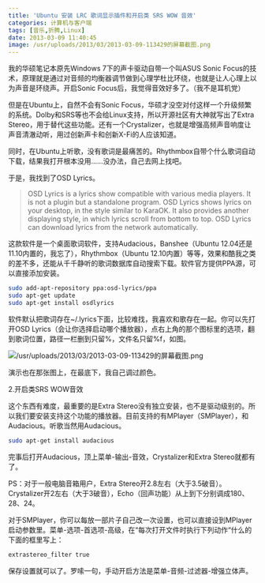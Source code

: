 ```yaml
---
title: 'Ubuntu 安装 LRC 歌词显示插件和开启类 SRS WOW 音效'
categories: 计算机与客户端
tags: [音乐,折腾,Linux]
date: 2013-03-09 11:40:45
image: /usr/uploads/2013/03/2013-03-09-113429的屏幕截图.png
---
```

我的华硕笔记本原先Windows 7下的声卡驱动自带一个叫ASUS Sonic Focus的技术，原理就是通过对音频的均衡器调节做到心理学杜比环绕，也就是让人心理上以为声音是环绕声。开启Sonic Focus后，我觉得音效好多了。（我不是耳机党）

但是在Ubuntu上，自然不会有Sonic Focus，华硕才没空对付这样一个升级频繁的系统。Dolby和SRS等也不会给Linux支持，所以开源社区有大神就写出了Extra Stereo，用于替代这些功能。还有一个Crystalizer，也就是增强高频声音响度让声音清澈动听，用过创新声卡和创新X-Fi的人应该知道。

同时，在Ubuntu上听歌，没有歌词是最痛苦的。Rhythmbox自带个什么歌词自动下载，结果我打开根本没用……没办法，自己去网上找吧。

于是，我找到了OSD Lyrics。

> OSD Lyrics is a lyrics show compatible with various media players. It is not a plugin but a standalone program. OSD Lyrics shows lyrics on your desktop, in the style similar to KaraOK. It also provides another displaying style, in which lyrics scroll from bottom to top. OSD Lyrics can download lyrics from the network automatically.

这款软件是一个桌面歌词软件，支持Audacious，Banshee（Ubuntu 12.04还是11.10内置的，我忘了），Rhythmbox（Ubuntu 12.10内置）等等，效果和酷我之类的差不多，还能从千千静听的歌词数据库自动搜索下载。软件官方提供PPA源，可以直接添加安装。

```bash
sudo add-apt-repository ppa:osd-lyrics/ppa
sudo apt-get update
sudo apt-get install osdlyrics
```

软件默认把歌词存在~/.lyrics下面，比较难找，我喜欢和歌存在一起。你可以先打开OSD Lyrics（会让你选择启动哪个播放器），点右上角的那个图标里的选项，翻到歌词位置，路径一栏删到只留%，文件名只留%f，如图。

![/usr/uploads/2013/03/2013-03-09-113429的屏幕截图.png](/usr/uploads/2013/03/2013-03-09-113429的屏幕截图.png)

演示也在那张图上，在最底下，我自己调过颜色。

2.开启类SRS WOW音效

这个东西有难度，最重要的是Extra Stereo没有独立安装，也不是驱动级别的。所以我们要安装支持这个功能的播放器。目前支持的有MPlayer（SMPlayer），和Audacious。听歌当然用Audacious。

```bash
sudo apt-get install audacious
```

完事后打开Audacious，顶上菜单-输出-音效，Crystalizer和Extra Stereo就都有了。

PS：对于一般电脑音箱用户，Extra Stereo开2.8左右（大于3.5破音）。Crystalizer开2左右（大于3破音），Echo（回声功能）从上到下分别调成180、28、24。

对于SMPlayer，你可以每放一部片子自己改一次设置，也可以直接设到MPlayer启动参数里。菜单-选项-首选项-高级，在“每次打开文件时执行下列动作“什么的下面的框里写上：

```bash
extrastereo_filter true
```

保存设置就可以了。罗嗦一句，手动开启方法是菜单-音频-过滤器-增强立体声。
